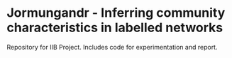 # Jormungandr - Inferring community characteristics in labelled networks

Repository for IIB Project. Includes code for experimentation and report.
